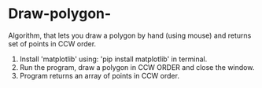 # Draw-polygon-
Algorithm, that lets you draw a polygon by hand (using mouse) and returns set of points in CCW order. 

1) Install 'matplotlib' using: 'pip install matplotlib' in terminal.
2) Run the program, draw a polygon in CCW ORDER and close the window.
3) Program returns an array of points in CCW order. 
